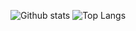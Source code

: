 ![Github stats](https://github-readme-stats.vercel.app/api?username=mylifenp&show_icons=true&hide_border=true)  ![Top Langs](https://github-readme-stats.vercel.app/api/top-langs/?username=mylifenp&layout=compact&hide_border=true)  
